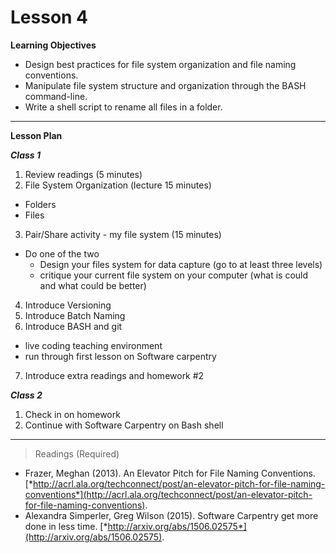 Lesson 4
========

**Learning Objectives**
  - Design best practices for file system organization and file naming conventions.
  - Manipulate file system structure and organization through the BASH command-line.
  - Write a shell script to rename all files in a folder.

---

**Lesson Plan**
  
*__Class 1__*  

1. Review readings (5 minutes)
2. File System Organization (lecture 15 minutes) 
  - Folders
  - Files
3. Pair/Share activity - my file system (15 minutes)
  - Do one of the two
    - Design your files system for data capture (go to at least three levels)
    - critique your current file system on your computer (what is could and what could be better)
4. Introduce Versioning
5. Introduce Batch Naming
6. Introduce BASH and git
  - live coding teaching environment
  - run through first lesson on Software carpentry
7. Introduce extra readings and homework #2

*__Class 2__*  

1. Check in on homework
2. Continue with Software Carpentry on Bash shell

---

> Readings (Required)

- Frazer, Meghan (2013). An Elevator Pitch for File Naming Conventions. [*http://acrl.ala.org/techconnect/post/an-elevator-pitch-for-file-naming-conventions*](http://acrl.ala.org/techconnect/post/an-elevator-pitch-for-file-naming-conventions).
- Alexandra Simperler, Greg Wilson (2015). Software Carpentry get more done in less time. [*http://arxiv.org/abs/1506.02575*](http://arxiv.org/abs/1506.02575).
